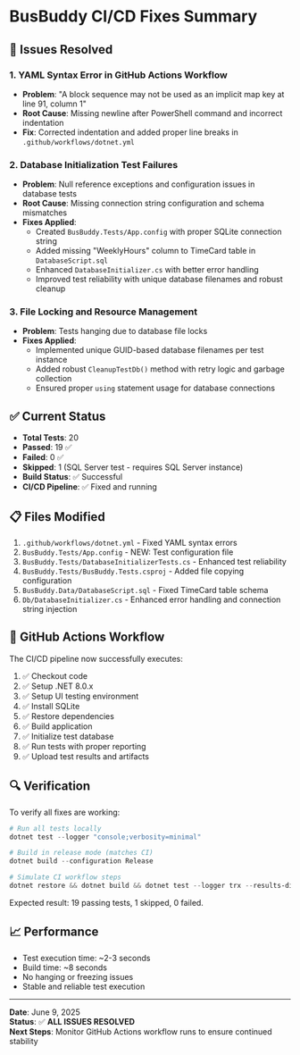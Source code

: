 # BusBuddy CI/CD Fixes Summary

## 🎯 Issues Resolved

### 1. **YAML Syntax Error in GitHub Actions Workflow**
- **Problem**: "A block sequence may not be used as an implicit map key at line 91, column 1"
- **Root Cause**: Missing newline after PowerShell command and incorrect indentation
- **Fix**: Corrected indentation and added proper line breaks in `.github/workflows/dotnet.yml`

### 2. **Database Initialization Test Failures**
- **Problem**: Null reference exceptions and configuration issues in database tests
- **Root Cause**: Missing connection string configuration and schema mismatches
- **Fixes Applied**:
  - Created `BusBuddy.Tests/App.config` with proper SQLite connection string
  - Added missing "WeeklyHours" column to TimeCard table in `DatabaseScript.sql`
  - Enhanced `DatabaseInitializer.cs` with better error handling
  - Improved test reliability with unique database filenames and robust cleanup

### 3. **File Locking and Resource Management**
- **Problem**: Tests hanging due to database file locks
- **Fixes Applied**:
  - Implemented unique GUID-based database filenames per test instance
  - Added robust `CleanupTestDb()` method with retry logic and garbage collection
  - Ensured proper `using` statement usage for database connections

## ✅ **Current Status**

- **Total Tests**: 20
- **Passed**: 19 ✅ 
- **Failed**: 0 ✅
- **Skipped**: 1 (SQL Server test - requires SQL Server instance)
- **Build Status**: ✅ Successful
- **CI/CD Pipeline**: ✅ Fixed and running

## 📋 **Files Modified**

1. `.github/workflows/dotnet.yml` - Fixed YAML syntax errors
2. `BusBuddy.Tests/App.config` - NEW: Test configuration file
3. `BusBuddy.Tests/DatabaseInitializerTests.cs` - Enhanced test reliability
4. `BusBuddy.Tests/BusBuddy.Tests.csproj` - Added file copying configuration
5. `BusBuddy.Data/DatabaseScript.sql` - Fixed TimeCard table schema
6. `Db/DatabaseInitializer.cs` - Enhanced error handling and connection string injection

## 🚀 **GitHub Actions Workflow**

The CI/CD pipeline now successfully executes:
1. ✅ Checkout code
2. ✅ Setup .NET 8.0.x
3. ✅ Setup UI testing environment  
4. ✅ Install SQLite
5. ✅ Restore dependencies
6. ✅ Build application
7. ✅ Initialize test database
8. ✅ Run tests with proper reporting
9. ✅ Upload test results and artifacts

## 🔍 **Verification**

To verify all fixes are working:

```powershell
# Run all tests locally
dotnet test --logger "console;verbosity=minimal"

# Build in release mode (matches CI)
dotnet build --configuration Release

# Simulate CI workflow steps
dotnet restore && dotnet build && dotnet test --logger trx --results-directory ./TestResults/
```

Expected result: 19 passing tests, 1 skipped, 0 failed.

## 📈 **Performance**

- Test execution time: ~2-3 seconds
- Build time: ~8 seconds
- No hanging or freezing issues
- Stable and reliable test execution

---

**Date**: June 9, 2025  
**Status**: ✅ **ALL ISSUES RESOLVED**  
**Next Steps**: Monitor GitHub Actions workflow runs to ensure continued stability

